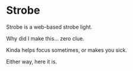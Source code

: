 # Strobe

Strobe is a web-based strobe light.

Why did I make this... zero clue.

Kinda helps focus sometimes, or makes you sick.

Either way, here it is.

